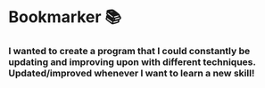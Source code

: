# Bookmarker 📚 
### I wanted to create a program that I could constantly be updating and improving upon with different techniques. Updated/improved whenever I want to learn a new skill!
